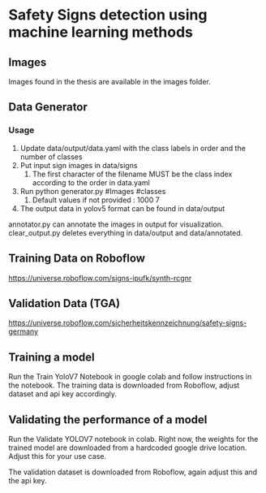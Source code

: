 # Safety Signs detection using machine learning methods

## Images

Images found in the thesis are available in the images folder.

## Data Generator

### Usage

1. Update data/output/data.yaml with the class labels in order and the number of classes
2. Put input sign images in data/signs
   1. The first character of the filename MUST be the class index according to the order in data.yaml
3. Run python generator.py #Images #classes
   1. Default values if not provided : 1000 7
4. The output data in yolov5 format can be found in data/output

annotator.py can annotate the images in output for visualization.  
clear_output.py deletes everything in data/output and data/annotated.

## Training Data on Roboflow

https://universe.roboflow.com/signs-ipufk/synth-rcgnr


## Validation Data (TGA)

https://universe.roboflow.com/sicherheitskennzeichnung/safety-signs-germany

## Training a model

Run the Train YoloV7 Notebook in google colab and follow instructions in the notebook.
The training data is downloaded from Roboflow, adjust dataset and api key accordingly.

## Validating the performance of a model

Run the Validate YOLOV7 notebook in colab.
Right now, the weights for the trained model are downloaded from a hardcoded google drive location. Adjust this for your use case.

The validation dataset is downloaded from Roboflow, again adjust this and the api key.
